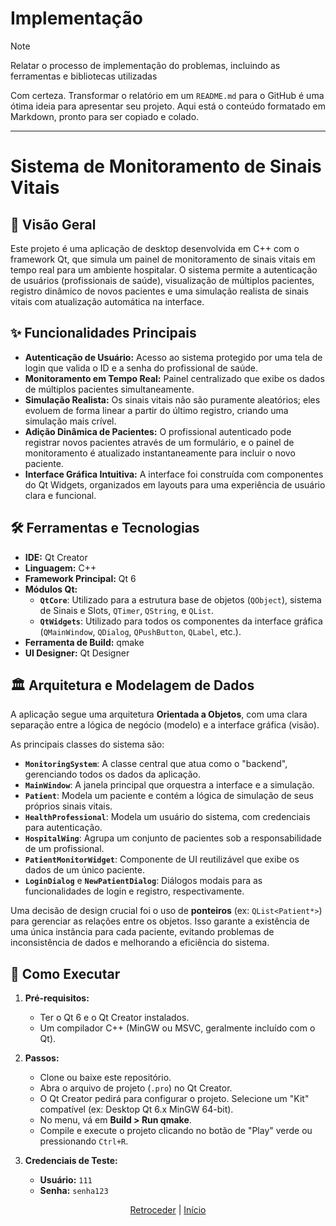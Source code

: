 # Implementação

>[!NOTE] 
 Relatar o processo de implementação do problemas, incluindo as
 ferramentas e bibliotecas utilizadas
>
Com certeza. Transformar o relatório em um `README.md` para o GitHub é uma ótima ideia para apresentar seu projeto. Aqui está o conteúdo formatado em Markdown, pronto para ser copiado e colado.

-----

# Sistema de Monitoramento de Sinais Vitais

  

## 📖 Visão Geral

Este projeto é uma aplicação de desktop desenvolvida em C++ com o framework Qt, que simula um painel de monitoramento de sinais vitais em tempo real para um ambiente hospitalar. O sistema permite a autenticação de usuários (profissionais de saúde), visualização de múltiplos pacientes, registro dinâmico de novos pacientes e uma simulação realista de sinais vitais com atualização automática na interface.

## ✨ Funcionalidades Principais

  * **Autenticação de Usuário:** Acesso ao sistema protegido por uma tela de login que valida o ID e a senha do profissional de saúde.
  * **Monitoramento em Tempo Real:** Painel centralizado que exibe os dados de múltiplos pacientes simultaneamente.
  * **Simulação Realista:** Os sinais vitais não são puramente aleatórios; eles evoluem de forma linear a partir do último registro, criando uma simulação mais crível.
  * **Adição Dinâmica de Pacientes:** O profissional autenticado pode registrar novos pacientes através de um formulário, e o painel de monitoramento é atualizado instantaneamente para incluir o novo paciente.
  * **Interface Gráfica Intuitiva:** A interface foi construída com componentes do Qt Widgets, organizados em layouts para uma experiência de usuário clara e funcional.

## 🛠️ Ferramentas e Tecnologias

  * **IDE:** Qt Creator
  * **Linguagem:** C++
  * **Framework Principal:** Qt 6
  * **Módulos Qt:**
      * **`QtCore`**: Utilizado para a estrutura base de objetos (`QObject`), sistema de Sinais e Slots, `QTimer`, `QString`, e `QList`.
      * **`QtWidgets`**: Utilizado para todos os componentes da interface gráfica (`QMainWindow`, `QDialog`, `QPushButton`, `QLabel`, etc.).
  * **Ferramenta de Build:** qmake
  * **UI Designer:** Qt Designer

## 🏛️ Arquitetura e Modelagem de Dados

A aplicação segue uma arquitetura **Orientada a Objetos**, com uma clara separação entre a lógica de negócio (modelo) e a interface gráfica (visão).

As principais classes do sistema são:

  * **`MonitoringSystem`**: A classe central que atua como o "backend", gerenciando todos os dados da aplicação.
  * **`MainWindow`**: A janela principal que orquestra a interface e a simulação.
  * **`Patient`**: Modela um paciente e contém a lógica de simulação de seus próprios sinais vitais.
  * **`HealthProfessional`**: Modela um usuário do sistema, com credenciais para autenticação.
  * **`HospitalWing`**: Agrupa um conjunto de pacientes sob a responsabilidade de um profissional.
  * **`PatientMonitorWidget`**: Componente de UI reutilizável que exibe os dados de um único paciente.
  * **`LoginDialog`** e **`NewPatientDialog`**: Diálogos modais para as funcionalidades de login e registro, respectivamente.

Uma decisão de design crucial foi o uso de **ponteiros** (ex: `QList<Patient*>`) para gerenciar as relações entre os objetos. Isso garante a existência de uma única instância para cada paciente, evitando problemas de inconsistência de dados e melhorando a eficiência do sistema.

## 🚀 Como Executar

1.  **Pré-requisitos:**

      * Ter o Qt 6 e o Qt Creator instalados.
      * Um compilador C++ (MinGW ou MSVC, geralmente incluído com o Qt).

2.  **Passos:**

      * Clone ou baixe este repositório.
      * Abra o arquivo de projeto (`.pro`) no Qt Creator.
      * O Qt Creator pedirá para configurar o projeto. Selecione um "Kit" compatível (ex: Desktop Qt 6.x MinGW 64-bit).
      * No menu, vá em **Build \> Run qmake**.
      * Compile e execute o projeto clicando no botão de "Play" verde ou pressionando `Ctrl+R`.

3.  **Credenciais de Teste:**

      * **Usuário:** `111`
      * **Senha:** `senha123`

<div align="center">

[Retroceder](projeto.md) | [Início](analise.md)

</div>
